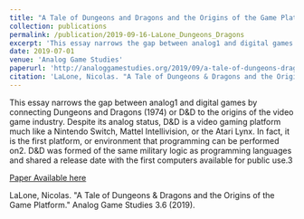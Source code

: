 ```yaml
---
title: "A Tale of Dungeons and Dragons and the Origins of the Game Platform"
collection: publications
permalink: /publication/2019-09-16-LaLone_Dungeons_Dragons
excerpt: 'This essay narrows the gap between analog1 and digital games by connecting Dungeons and Dragons (1974) or D&D to the origins of the video game industry. Despite its analog status, D&D is a video gaming platform much like a Nintendo Switch, Mattel Intellivision, or the Atari Lynx. In fact, it is the first platform, or environment that programming can be performed on2. D&D was formed of the same military logic as programming languages and shared a release date with the first computers available for public use.3'
date: 2019-07-01
venue: 'Analog Game Studies'
paperurl: 'http://analoggamestudies.org/2019/09/a-tale-of-dungeons-dragons-and-the-origins-of-the-game-platform/'
citation: 'LaLone, Nicolas. "A Tale of Dungeons & Dragons and the Origins of the Game Platform." Analog Game Studies 3.6 (2019).'
---
```

This essay narrows the gap between analog1 and digital games by connecting Dungeons and Dragons (1974) or D&D to the origins of the video game industry. Despite its analog status, D&D is a video gaming platform much like a Nintendo Switch, Mattel Intellivision, or the Atari Lynx. In fact, it is the first platform, or environment that programming can be performed on2. D&D was formed of the same military logic as programming languages and shared a release date with the first computers available for public use.3

[Paper Available here](http://analoggamestudies.org/2019/09/a-tale-of-dungeons-dragons-and-the-origins-of-the-game-platform/)

LaLone, Nicolas. "A Tale of Dungeons & Dragons and the Origins of the Game Platform." Analog Game Studies 3.6 (2019).

